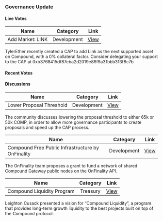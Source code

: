 ### Governance Update

#### Live Votes

| Name          | Category      | Link   |
| ------------- |:-------------:| :-----:|
| Add Market: LINK | Development | [View](https://compound.finance/governance/address/0xb3768415df87eba2d2019e89f9a31bbb313f8c7b) |

TylerEther recently created a CAP to add Link as the next supported asset on Compound, with a 0% collateral factor. Consider delegating your support to the CAP at 0xb3768415df87eba2d2019e89f9a31bbb313f8c7b

#### Recent Votes

#### Discussions

| Name          | Category      | Link   |
| ------------- |:-------------:| :-----:|
| Lower Proposal Threshold | Development | [View](https://www.comp.xyz/t/lower-proposal-threshold/1659) |

The community discusses lowering the proposal threshold to either 65k or 50k COMP, in order to allow more governance participants to create proposals and speed up the CAP process.

| Name          | Category      | Link   |
| ------------- |:-------------:| :-----:|
| Compound Free Public Infrastructure by OnFinality | Development | [View](https://www.comp.xyz/t/compound-free-public-infrastructure-by-onfinality/1673) |

The OnFinality team proposes a grant to fund a network of shared Compound Gateway public nodes on the OnFinality API.

| Name          | Category      | Link   |
| ------------- |:-------------:| :-----:|
| Compound Liquidity Program | Treasury | [View](https://drive.google.com/file/d/1OwpHDyTp19B-CK0BuahFKs6SApKL6qfS/view) |

Leighton Cusack presented a vision for “Compound Liquidity”, a program that provides long-term growth liquidity to the best projects built on top of the Compound protocol. 
